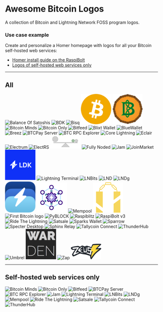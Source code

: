 # Awesome Bitcoin Logos

A collection of Bitcoin and Lightning Network FOSS program logos.

### Use case example

Create and personalize a Homer homepage with logos for all your Bitcoin self-hosted web services:
* [Homer install guide on the RaspiBolt](https://raspibolt.org/bonus/raspberry-pi/homer.md)
* [Logos of self-hosted web services only](#self-hosted-web-services-only)

---

## All

<img src="png/balance-of-satoshis.png" alt="Balance Of Satoshis" width="100"> <img src="png/bdk.png" alt="BDK" width="100"> <img src="png/bisq.png" alt="Bisq" width="100"> <img src="png/bitcoin-core.png" alt="Bitcoin Core" width="100"> <img src="png/bitcoin-knots.png" alt="Bitcoin Knots" width="100"> <img src="png/bitcoin-minds.png" alt="Bitcoin Minds" width="100"> <img src="png/bitcoin-only.png" alt="Bitcoin Only" width="100"> <img src="png/bitfeed.png" alt="Bitfeed" width="100"> <img src="png/blixt-wallet.png" alt="Blixt Wallet" width="100"> <img src="png/bluewallet.png" alt="BlueWallet" width="100"> <img src="png/breez.png" alt="Breez" width="100"> <img src="png/btcpay-server.png" alt="BTCPay Server" width="100"> <img src="png/btcrpcexplorer.png" alt="BTC RPC Explorer" width="100"> <img src="png/core-lightning.png" alt="Core Lightning" width="100"> <img src="png/eclair.png" alt="Eclair" width="100"> <img src="png/electrum.png" alt="Electrum" width="100"> <img src="png/electrs.png" alt="ElectRS" width="100"> <img src="png/fulcrum.png" alt="Fulcrum" width="100"> <img src="png/fully-noded.png" alt="Fully Noded" width="100"> <img src="png/jam.png" alt="Jam" width="100"> <img src="png/joinmarket.png" alt="JoinMarket" width="100"> <img src="png/ldk.png" alt="LDK" width="100"> <img src="png/lightning-terminal.png" alt="Lightning Terminal" width="100"> <img src="png/lnbits.png" alt="LNBits" width="100"> <img src="png/lnd.png" alt="LND" width="100"> <img src="png/lndg.png" alt="LNDg" width="100"> <img src="png/lndhub.png" alt="LndHub" width="100"> <img src="png/lndmanage.png" alt="lndmanage" width="100"> <img src="png/mempool.png" alt="Mempool" width="100"> <img src="png/nunchuk.png" alt="Nunchuk" width="100"> <img src="png/old-bitcoin.png" alt="First Bitcoin logo" width="100"> <img src="png/pyblock.png" alt="PyBLOCK" width="100"> <img src="png/raspiblitz.png" alt="Raspiblitz" width="100"> <img src="png/raspibolt3.png" alt="RaspiBolt v3" width="100"> <img src="png/ride-the-lightning.png" alt="Ride The Lightning" width="100"> <img src="png/satsale.png" alt="Satsale" width="100"> <img src="png/spark-wallet.png" alt="Sparks Wallet" width="100"> <img src="png/sparrow.png" alt="Sparrow" width="100"> <img src="png/specter-desktop.png" alt="Specter Desktop" width="100"> <img src="png/sphinx-relay.png" alt="Sphinx Relay" width="100"> <img src="png/tallycoin-connect.png" alt="Tallycoin Connect" width="100"> <img src="png/thunderhub.png" alt="ThunderHub" width="100"> <img src="png/umbrel.png" alt="Umbrel" width="100"> <img src="png/warden.png" alt="Warden" width="100"> <img src="png/zap.png" alt="Zap" width="100"> <img src="png/zeus.png" alt="Zeus" width="100"> 

---

## Self-hosted web services only

<img src="png/bitcoin-minds.png" alt="Bitcoin Minds" width="100"> <img src="png/bitcoin-only.png" alt="Bitcoin Only" width="100"> <img src="png/bitfeed.png" alt="Bitfeed" width="100"> <img src="png/btcpay-server.png" alt="BTCPay Server" width="100"> <img src="png/btcrpcexplorer.png" alt="BTC RPC Explorer" width="100"> <img src="png/jam.png" alt="Jam" width="100"> <img src="png/lightning-terminal.png" alt="Lightning Terminal" width="100"> <img src="png/lnbits.png" alt="LNBits" width="100"> <img src="png/lndg.png" alt="LNDg" width="100"> <img src="png/mempool.png" alt="Mempool" width="100"> <img src="png/ride-the-lightning.png" alt="Ride The Lightning" width="100"> <img src="png/satsale.png" alt="Satsale" width="100"> <img src="png/tallycoin-connect.png" alt="Tallycoin Connect" width="100"> <img src="png/thunderhub.png" alt="ThunderHub" width="100">

